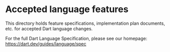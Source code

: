 # Accepted language features

This directory holds feature specifications, implementation plan documents, etc.
for accepted Dart language changes. 

For the full Dart Language Specification, please see our homepage:
https://dart.dev/guides/language/spec
